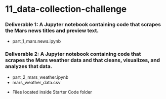 # 11_data-collection-challenge
### Deliverable 1: A Jupyter notebook containing code that scrapes the Mars news titles and preview text.
- part_1_mars.news.ipynb

### Deliverable 2: A Jupyter notebook containing code that scrapes the Mars weather data and that cleans, visualizes, and analyzes that data.
- part_2_mars_weather.ipynb
- mars_weather_data.csv

* Files located inside Starter Code folder
